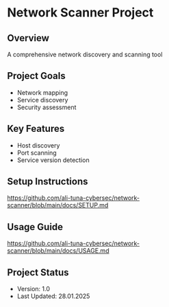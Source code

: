 # Network Scanner Project

## Overview
A comprehensive network discovery and scanning tool

## Project Goals
- Network mapping
- Service discovery
- Security assessment

## Key Features
- Host discovery
- Port scanning
- Service version detection

## Setup Instructions
https://github.com/ali-tuna-cybersec/network-scanner/blob/main/docs/SETUP.md

## Usage Guide
https://github.com/ali-tuna-cybersec/network-scanner/blob/main/docs/USAGE.md

## Project Status
- Version: 1.0
- Last Updated: 28.01.2025
